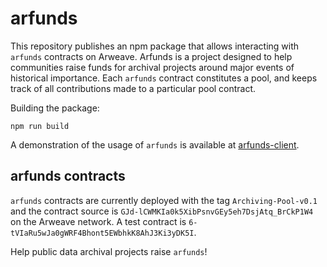 # arfunds

This repository publishes an npm package that allows interacting with `arfunds` contracts on Arweave. Arfunds is a project designed to help communities raise funds for archival projects around major events of historical importance. Each `arfunds` contract constitutes a pool, and keeps track of all contributions made to a particular pool contract. 

Building the package:
```
npm run build
```

A demonstration of the usage of `arfunds` is available at [arfunds-client](https://github.com/abhavk/arfunds-client). 

## arfunds contracts
`arfunds` contracts are currently deployed with the tag `Archiving-Pool-v0.1` and the contract source is `GJd-lCWMKIa0k5XibPsnvGEy5eh7DsjAtq_BrCkP1W4
` on the Arweave network. A test contract is `6-tVIaRu5wJa0gWRF4Bhont5EWbhkK8AhJ3Ki3yDK5I`.

Help public data archival projects raise `arfunds`!
